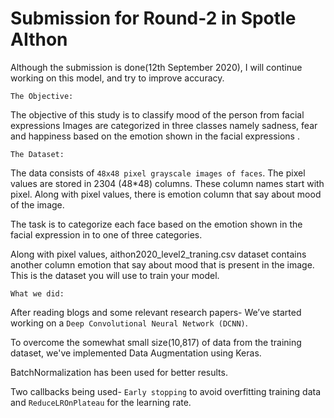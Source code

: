 # Submission for Round-2 in Spotle AIthon

Although the submission is done(12th September 2020), I will continue working on this model, and try to improve accuracy.


`The Objective:`

The objective of this study is to classify mood of the person from facial expressions Images are categorized in three classes namely sadness, fear and happiness based on the emotion shown in the facial expressions .

 
`The Dataset:`

The data consists of `48x48 pixel grayscale images of faces`. The pixel values are stored in 2304 (48*48) columns. These column names start with pixel. Along with pixel values, there is emotion column that say about mood of the image.

The task is to categorize each face based on the emotion shown in the facial expression in to one of three categories.

Along with pixel values, aithon2020_level2_traning.csv dataset contains another column emotion that say about mood that is present in the image. This is the dataset you will use to train your model.

 
`What we did:`

After reading blogs and some relevant research papers- We’ve started working on a `Deep Convolutional Neural Network (DCNN)`. 

To overcome the somewhat small size(10,817) of data from the training dataset, we've implemented Data Augmentation using Keras. 

BatchNormalization has been used for better results.

Two callbacks being used- `Early stopping` to avoid overfitting training data and `ReduceLROnPlateau` for the learning rate.
